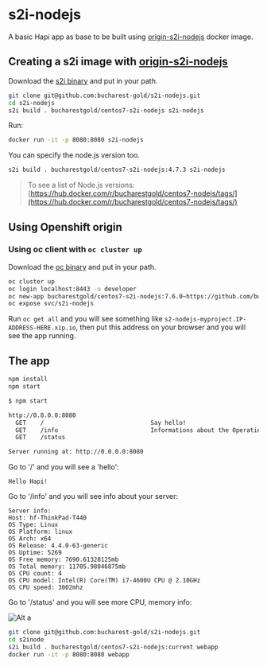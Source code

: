 # s2i-nodejs

A basic Hapi app as base to be built using [origin-s2i-nodejs](https://github.com/bucharest-gold/origin-s2i-nodejs) docker image.

## Creating a s2i image with [origin-s2i-nodejs](https://github.com/bucharest-gold/origin-s2i-nodejs)

Download the [s2i binary](https://github.com/openshift/source-to-image/releases) and put in your path.

```bash
git clone git@github.com:bucharest-gold/s2i-nodejs.git
cd s2i-nodejs
s2i build . bucharestgold/centos7-s2i-nodejs s2i-nodejs
```

Run:

```bash
docker run -it -p 8080:8080 s2i-nodejs
```

You can specify the node.js version too.

```bash
s2i build . bucharestgold/centos7-s2i-nodejs:4.7.3 s2i-nodejs
```

> To see a list of Node.js versions: [https://hub.docker.com/r/bucharestgold/centos7-nodejs/tags/](https://hub.docker.com/r/bucharestgold/centos7-nodejs/tags/)


## Using Openshift origin


### Using oc client with `oc cluster up`

Download the [oc binary](https://github.com/openshift/origin/releases/) and put in your path.

```bash
oc cluster up
oc login localhost:8443 -u developer
oc new-app bucharestgold/centos7-s2i-nodejs:7.6.0~https://github.com/bucharest-gold/s2i-nodejs.git
oc expose svc/s2i-nodejs
```

Run `oc get all` and you will see something like `s2-nodejs-myproject.IP-ADDRESS-HERE.xip.io`, then
put this address on your browser and you will see the app running.

## The app

```bash
npm install 
npm start
```

```bash
$ npm start

http://0.0.0.0:8080
  GET    /                              Say hello!
  GET    /info                          Informations about the Operating system.
  GET    /status                        

Server running at: http://0.0.0.0:8080
```

Go to '/' and you will see a 'hello':

`
Hello Hapi!
`

Go to '/info' and you will see info about your server:

```
Server info:
Host: hf-ThinkPad-T440
OS Type: Linux
OS Platform: linux
OS Arch: x64
OS Release: 4.4.0-63-generic
OS Uptime: 5269
OS Free memory: 7690.61328125mb
OS Total memory: 11705.98046875mb
OS CPU count: 4
OS CPU model: Intel(R) Core(TM) i7-4600U CPU @ 2.10GHz
OS CPU speed: 3002mhz
```

Go to '/status' and you will see more CPU, memory info:

![Alt a](https://github.com/bucharest-gold/s2i-nodejs/raw/master/a.png)

```bash
git clone git@github.com:bucharest-gold/s2i-nodejs.git
cd s2inode
s2i build . bucharestgold/centos7-s2i-nodejs:current webapp
docker run -it -p 8080:8080 webapp
```